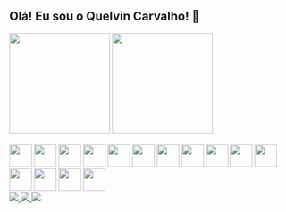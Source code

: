 ## Olá! Eu sou o Quelvin Carvalho! 👋

<div>
  <img height="180em" src="https://github-readme-stats.vercel.app/api?username=quelvindev&show_icons=true&theme=dracula&incluse_all_commits=true&count_private=true">
  <img height="180em" src="https://github-readme-stats.vercel.app/api/top-langs/?username=quelvindev&layout=compact&langs_cont=16&theme=dracula">
</div>


<div> <br>
  <img style="width:40px" src="https://cdn.jsdelivr.net/gh/devicons/devicon@latest/icons/python/python-original.svg" />
  <img style="width:40px" src="https://cdn.jsdelivr.net/gh/devicons/devicon@latest/icons/pytorch/pytorch-original.svg" />
  <img style="width:40px" src="https://cdn.jsdelivr.net/gh/devicons/devicon@latest/icons/scikitlearn/scikitlearn-original.svg" />
  <img style="width:40px" src="https://cdn.jsdelivr.net/gh/devicons/devicon@latest/icons/tensorflow/tensorflow-original.svg" />
  <img style="width:40px" src="https://cdn.jsdelivr.net/gh/devicons/devicon@latest/icons/opencv/opencv-original.svg" />
  <img style="width:40px" src="https://cdn.jsdelivr.net/gh/devicons/devicon@latest/icons/raspberrypi/raspberrypi-original.svg" />
  <img style="width:40px" src="https://cdn.jsdelivr.net/gh/devicons/devicon@latest/icons/r/r-original.svg" />
  <img style="width:40px" src="https://cdn.jsdelivr.net/gh/devicons/devicon@latest/icons/html5/html5-original.svg" />
  <img style="width:40px" src="https://cdn.jsdelivr.net/gh/devicons/devicon@latest/icons/css3/css3-original.svg" />
  <img style="width:40px" src="https://cdn.jsdelivr.net/gh/devicons/devicon@latest/icons/mysql/mysql-original.svg" />
  <img style="width:40px" src="https://cdn.jsdelivr.net/gh/devicons/devicon@latest/icons/dynamodb/dynamodb-original.svg" />
  <img style="width:40px" src="https://cdn.jsdelivr.net/gh/devicons/devicon@latest/icons/mongodb/mongodb-original.svg" />
  <img style="width:40px" src="https://cdn.jsdelivr.net/gh/devicons/devicon@latest/icons/neo4j/neo4j-original.svg" />
  <img style="width:40px" src="https://cdn.jsdelivr.net/gh/devicons/devicon@latest/icons/amazonwebservices/amazonwebservices-original-wordmark.svg" />
  <img style="width:40px" src="https://cdn.jsdelivr.net/gh/devicons/devicon@latest/icons/azure/azure-original.svg" />
</div>



<div>
  <a href="https://mailto:quelvindev@gmail.com">
    <img src="https://img.shields.io/badge/Gmail-D14836?style=for-the-badge&logo=gmail&logoColor=white">
  </a>
  <a href="https://www.instagram.com/quelvincarvalho">
    <img src="https://img.shields.io/badge/Instagram-E4405F?style=for-the-badge&logo=instagram&logoColor=white">
  </a>
  <a href="https://linkedin.com/in/quelvincarvalho">
    <img src="https://img.shields.io/badge/LinkedIn-0077B5?style=for-the-badge&logo=linkedin&logoColor=white">
  </a>
</div>
